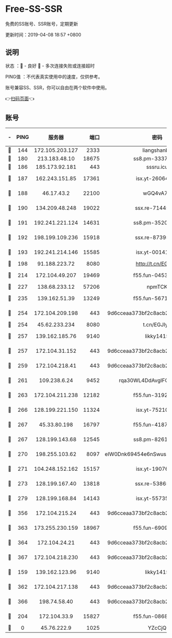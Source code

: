 # Free-SS-SSR

免费的SS账号、SSR账号，定期更新

更新时间：2019-04-08 18:57 +0800

## 说明

状态     ：🙂 - 良好 🙁 - 多次连接失败或连接超时

PING值   ：不代表真实使用中的速度，仅供参考。

账号兼容SS、SSR，你可以自由在两个软件中使用。

👉[扫码页面](https://liesauer.github.io/Free-SS-SSR/)👈

## 账号

|-|PING|服务器|端口|密码|加密方式|区域|
|:----:|:----:|:-----:|-----:|:----:|:----:|:----:|
|🙂|144|172.105.203.127|2333|liangshanbo|chacha20|JP|
|🙂|180|213.183.48.10|18675|ss8.pm-33373916|rc4-md5|RU|
|🙂|186|185.173.92.181|443|sssru.icu|rc4-md5|RU|
|🙂|187|162.243.151.85|17361|isx.yt-26064605|aes-256-cfb|US|
|🙂|188|46.17.43.2|22100|wGQ4vA7D|aes-256-gcm|RU|
|🙂|190|134.209.48.248|19022|ssx.re-71445083|aes-256-cfb|US|
|🙂|191|192.241.221.124|14631|ss8.pm-35207592|aes-256-cfb|US|
|🙂|192|198.199.109.236|15918|ssx.re-87395582|aes-256-cfb|US|
|🙂|193|192.241.214.146|15585|isx.yt-00141221|aes-256-cfb|US|
|🙂|198|91.188.223.72|8080|http://t.cn/EGJIyrl|rc4-md5|RU|
|🙂|214|172.104.49.207|19469|f55.fun-04534559|aes-256-cfb|SG|
|🙂|227|138.68.233.12|57206|npmTCK|rc4-md5|US|
|🙂|235|139.162.51.39|13249|f55.fun-56718065|aes-256-cfb|SG|
|🙂|254|172.104.209.198|443|9d6cceaa373bf2c8acb22e60b6a58be6|aes-256-cfb|US|
|🙂|254|45.62.233.234|8080|t.cn/EGJIyrl|rc4-md5|CA|
|🙂|257|139.162.185.76|9140|likky1415|aes-256-cfb|DE|
|🙂|257|172.104.31.152|443|9d6cceaa373bf2c8acb22e60b6a58be6|aes-256-cfb|US|
|🙂|259|172.104.218.41|443|9d6cceaa373bf2c8acb22e60b6a58be6|aes-256-cfb|US|
|🙂|261|109.238.6.24|9452|rqa30WL4DdAvgIFG6Fs3znzTa|aes-256-cfb|FR|
|🙂|263|172.104.211.238|12182|f55.fun-31928569|aes-256-cfb|US|
|🙂|266|128.199.221.150|11324|isx.yt-75210873|aes-256-cfb|SG|
|🙂|267|45.33.80.198|16797|f55.fun-41876609|aes-256-cfb|US|
|🙂|267|128.199.143.68|12545|ss8.pm-82618687|aes-256-cfb|SG|
|🙂|270|198.255.103.62|8097|eIW0Dnk69454e6nSwuspv9DmS201tQ0D|aes-256-cfb|US|
|🙂|271|104.248.152.162|15157|isx.yt-19076335|aes-256-cfb|SG|
|🙂|273|128.199.167.40|13818|ssx.re-53865653|aes-256-cfb|SG|
|🙂|279|128.199.168.84|14143|isx.yt-55735474|aes-256-cfb|SG|
|🙂|356|172.104.215.24|443|9d6cceaa373bf2c8acb22e60b6a58be6|aes-256-cfb|US|
|🙂|363|173.255.230.159|18967|f55.fun-69097414|aes-256-cfb|US|
|🙂|364|172.104.24.21|443|9d6cceaa373bf2c8acb22e60b6a58be6|aes-256-cfb|US|
|🙂|367|172.104.218.230|443|9d6cceaa373bf2c8acb22e60b6a58be6|aes-256-cfb|US|
|🙂|159|139.162.123.96|9140|likky1415|aes-256-cfb|JP|
|🙂|362|172.104.217.138|443|9d6cceaa373bf2c8acb22e60b6a58be6|aes-256-cfb|US|
|🙂|366|198.74.58.40|443|9d6cceaa373bf2c8acb22e60b6a58be6|aes-256-cfb|US|
|🙁|204|172.104.33.9|15827|f55.fun-08683608|aes-256-cfb|SG|
|🙁|0|45.76.222.9|1025|YZcCjQ|rc4-md5|JP|
